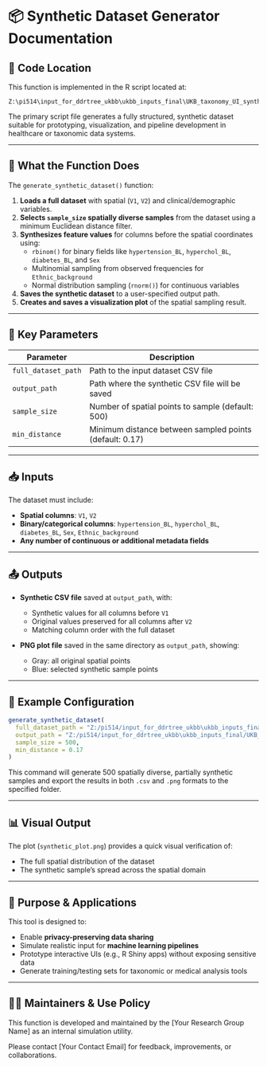 
# 📦 Synthetic Dataset Generator Documentation

## 📁 Code Location

This function is implemented in the R script located at:

```
Z:\pi514\input_for_ddrtree_ukbb\ukbb_inputs_final\UKB_taxonomy_UI_synthetich_data_Generation
```

The primary script file generates a fully structured, synthetic dataset suitable for prototyping, visualization, and pipeline development in healthcare or taxonomic data systems.

---

## 📌 What the Function Does

The `generate_synthetic_dataset()` function:

1. **Loads a full dataset** with spatial (`V1`, `V2`) and clinical/demographic variables.
2. **Selects `sample_size` spatially diverse samples** from the dataset using a minimum Euclidean distance filter.
3. **Synthesizes feature values** for columns before the spatial coordinates using:
   - `rbinom()` for binary fields like `hypertension_BL`, `hyperchol_BL`, `diabetes_BL`, and `Sex`
   - Multinomial sampling from observed frequencies for `Ethnic_background`
   - Normal distribution sampling (`rnorm()`) for continuous variables
4. **Saves the synthetic dataset** to a user-specified output path.
5. **Creates and saves a visualization plot** of the spatial sampling result.

---

## 🔧 Key Parameters

| Parameter         | Description                                                    |
|------------------|----------------------------------------------------------------|
| `full_dataset_path` | Path to the input dataset CSV file                          |
| `output_path`        | Path where the synthetic CSV file will be saved           |
| `sample_size`        | Number of spatial points to sample (default: 500)         |
| `min_distance`       | Minimum distance between sampled points (default: 0.17)   |

---

## 📥 Inputs

The dataset must include:
- **Spatial columns**: `V1`, `V2`
- **Binary/categorical columns**: `hypertension_BL`, `hyperchol_BL`, `diabetes_BL`, `Sex`, `Ethnic_background`
- **Any number of continuous or additional metadata fields**

---

## 📤 Outputs

- **Synthetic CSV file** saved at `output_path`, with:
  - Synthetic values for all columns before `V1`
  - Original values preserved for all columns after `V2`
  - Matching column order with the full dataset

- **PNG plot file** saved in the same directory as `output_path`, showing:
  - Gray: all original spatial points
  - Blue: selected synthetic sample points

---

## 🧪 Example Configuration

```r
generate_synthetic_dataset(
  full_dataset_path = "Z:/pi514/input_for_ddrtree_ukbb\ukbb_inputs_final/UKB_taxonomy_UI_synthetich_data_Generation/Data_input.csv",
  output_path = "Z:/pi514/input_for_ddrtree_ukbb\ukbb_inputs_final/UKB_taxonomy_UI_synthetich_data_Generation/synthetic_dataset_Taxonomy.csv",
  sample_size = 500,
  min_distance = 0.17
)
```

This command will generate 500 spatially diverse, partially synthetic samples and export the results in both `.csv` and `.png` formats to the specified folder.

---

## 📊 Visual Output

The plot (`synthetic_plot.png`) provides a quick visual verification of:
- The full spatial distribution of the dataset
- The synthetic sample’s spread across the spatial domain

---

## 🧠 Purpose & Applications

This tool is designed to:
- Enable **privacy-preserving data sharing**
- Simulate realistic input for **machine learning pipelines**
- Prototype interactive UIs (e.g., R Shiny apps) without exposing sensitive data
- Generate training/testing sets for taxonomic or medical analysis tools

---

## 👨‍🔬 Maintainers & Use Policy

This function is developed and maintained by the [Your Research Group Name] as an internal simulation utility.

Please contact [Your Contact Email] for feedback, improvements, or collaborations.
